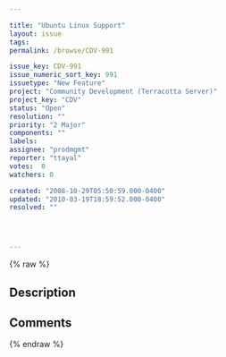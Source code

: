 ```yaml
---

title: "Ubuntu Linux Support"
layout: issue
tags: 
permalink: /browse/CDV-991

issue_key: CDV-991
issue_numeric_sort_key: 991
issuetype: "New Feature"
project: "Community Development (Terracotta Server)"
project_key: "CDV"
status: "Open"
resolution: ""
priority: "2 Major"
components: ""
labels: 
assignee: "prodmgmt"
reporter: "ttayal"
votes:  0
watchers: 0

created: "2008-10-29T05:50:59.000-0400"
updated: "2010-03-19T18:59:52.000-0400"
resolved: ""




---
```


{% raw %}

## Description

<div markdown="1" class="description">



</div>

## Comments



{% endraw %}
